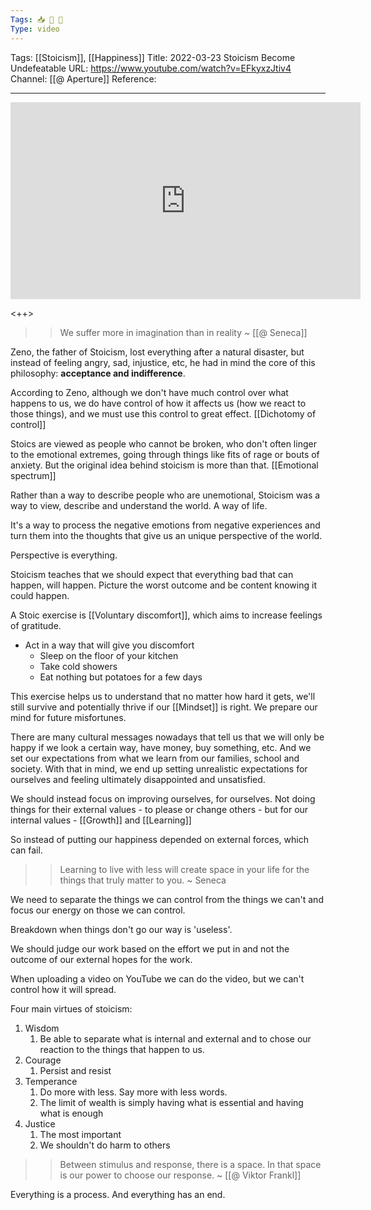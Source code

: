 ```yaml
---
Tags: 📥 🎥 🔴
Type: video
---
```


Tags: [[Stoicism]], [[Happiness]]
Title: 2022-03-23 Stoicism Become Undefeatable
URL: https://www.youtube.com/watch?v=EFkyxzJtiv4
Channel: [[@ Aperture]]
Reference: 

---

<center>
	<iframe width="560" height="315" src="https://www.youtube.com/embed/EFkyxzJtiv4" frameborder="0" allow="accelerometer; autoplay; encrypted-media; gyroscope; picture-in-picture" allow-fullscreen></iframe>
</center>

<++>

>> We suffer more in imagination than in reality
>> ~ [[@ Seneca]]

Zeno, the father of Stoicism, lost everything after a natural disaster, but instead of feeling angry, sad, injustice, etc, he had in mind the core of this philosophy: **acceptance and indifference**.

According to Zeno, although we don't have much control over what happens to us, we do have control of how it affects us (how we react to those things), and we must use this control to great effect. [[Dichotomy of control]]

Stoics are viewed as people who cannot be broken, who don't often linger to the emotional extremes, going through things like fits of rage or bouts of anxiety. But the original idea behind stoicism is more than that. [[Emotional spectrum]]

Rather than a way to describe people who are unemotional, Stoicism was a way to view, describe and understand the world. A way of life.

It's a way to process the negative emotions from negative experiences and turn them into the thoughts that give us an unique perspective of the world.

Perspective is everything.

Stoicism teaches that we should expect that everything bad that can happen, will happen. Picture the worst outcome and be content knowing it could happen.

A Stoic exercise is [[Voluntary discomfort]], which aims to increase feelings of gratitude.
- Act in a way that will give you discomfort
	- Sleep on the floor of your kitchen
	- Take cold showers
	- Eat nothing but potatoes for a few days

This exercise helps us to understand that no matter how hard it gets, we'll still survive and potentially thrive if our [[Mindset]] is right. We prepare our mind for future misfortunes.

There are many cultural messages nowadays that tell us that we will only be happy if we look a certain way, have money, buy something, etc. And we set our expectations from what we learn from our families, school and society. With that in mind, we end up setting unrealistic expectations for ourselves and feeling ultimately disappointed and unsatisfied.

We should instead focus on improving ourselves, for ourselves. Not doing things for their external values - to please or change others - but for our internal values - [[Growth]] and [[Learning]]

So instead of putting our happiness depended on external forces, which can fail.

>> Learning to live with less will create space in your life for the things that truly matter to you.
>> ~ Seneca

We need to separate the things we can control from the things we can't and focus our energy on those we can control.

Breakdown when things don't go our way is 'useless'.

We should judge our work based on the effort we put in and not the outcome of our external hopes for the work.

When uploading a video on YouTube we can do the video, but we can't control how it will spread.

Four main virtues of stoicism:
1. Wisdom
	1. Be able to separate what is internal and external and to chose our reaction to the things that happen to us.
2. Courage
	1. Persist and resist
3. Temperance
	1. Do more with less. Say more with less words.
	2. The limit of wealth is simply having what is essential and having what is enough
4. Justice
	1. The most important
	2. We shouldn't do harm to others

>>Between stimulus and response, there is a space. In that space is our power to choose our response.
>>~ [[@ Viktor Frankl]]

Everything is a process. And everything has an end.